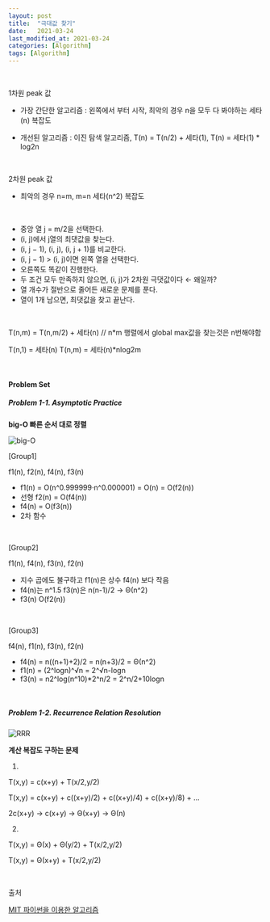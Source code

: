 ```yaml
---
layout: post
title:  "극대값 찾기"
date:   2021-03-24
last_modified_at: 2021-03-24
categories: [Algorithm]
tags: [Algorithm]
---
```


<br/>

1차원 peak 값

- 가장 간단한 알고리즘 : 왼쪽에서 부터 시작, 최악의 경우 n을 모두 다 봐야하는 세타(n) 복잡도

- 개선된 알고리즘 : 이진 탐색 알고리즘, T(n) = T(n/2) + 세타(1), T(n) = 세타(1) * log2n


<br/>

2차원 peak 값

- 최악의 경우 n=m, m=n 세타(n^2) 복잡도

<br/>

- 중앙 열 j = m/2을 선택한다.
- (i, j)에서 j열의 최댓값을 찾는다.
- (i, j − 1), (i, j), (i, j + 1)를 비교한다.
- (i, j − 1) > (i, j)이면 왼쪽 열을 선택한다.
- 오른쪽도 똑같이 진행한다.
- 두 조건 모두 만족하지 않으면, (i, j)가 2차원 극댓값이다 ← 왜일까?
- 열 개수가 절반으로 줄어든 새로운 문제를 푼다.
- 열이 1개 남으면, 최댓값을 찾고 끝난다.

<br/>

T(n,m) = T(n,m/2) + 세타(n)   // n*m 행렬에서 global max값을 찾는것은 n번해야함

T(n,1) = 세타(n)
T(n,m) = 세타(n)*nlog2m

<br/>

#### Problem Set

##### Problem 1-1. Asymptotic Practice

**big-O 빠른 순서 대로 정렬**

<img src="../../../assets/images/mit_algo_prc1.PNG" alt="big-O" />

[Group1]

f1(n), f2(n), f4(n), f3(n)

- f1(n) = O(n^0.999999·n^0.000001) = O(n) = O(f2(n))
- 선형  f2(n) = O(f4(n))
- f4(n) = O(f3(n))
- 2차 함수

<br/>

[Group2]

f1(n), f4(n), f3(n), f2(n)

- 지수 곱에도 불구하고 f1(n)은 상수 f4(n) 보다 작음
- f4(n)는 n^1.5  f3(n)은 n(n-1)/2  ->  Θ(n^2)
- f3(n) O(f2(n))

<br/>

[Group3]

f4(n), f1(n), f3(n), f2(n)

- f4(n) = n((n+1)+2)/2 = n(n+3)/2 = Θ(n^2)
- f1(n) = (2^logn)^√n = 2^√n-logn
- f3(n) = n2^log(n^10)*2^n/2 = 2^n/2+10logn

<br/>

##### Problem 1-2. Recurrence Relation Resolution

<img src="../../../assets/images/mit_algo_prc2.PNG" alt="RRR" />

**계산 복잡도 구하는 문제**

1.
T(x,y) = c(x+y) + T(x/2,y/2)

T(x,y) = c(x+y) + c((x+y)/2) + c((x+y)/4) + c((x+y)/8) + ...

2c(x+y) -> c(x+y) -> Θ(x+y) -> Θ(n)

2.
T(x,y) = Θ(x) + Θ(y/2) + T(x/2,y/2)

T(x,y) = Θ(x+y) + T(x/2,y/2)

<br/>

출처

[MIT 파이썬을 이용한 알고리즘](https://www.edwith.org/introalgorithm/lecture/26419/?isDesc=false)
